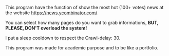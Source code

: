 This program have the function of show the most hot (100+ votes) news at the website https://news.ycombinator.com/

You can select how many pages do you want to grab informations, **BUT, PLEASE, DON'T overload the system!**

I put a sleep cooldown to respect the Crawl-delay: 30.

This program was made for academic purpose and to be like a portfolio.
